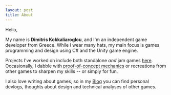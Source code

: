 ```yaml
---
layout: post
title: About
---
```


<span color="white">Hello,</span>

<p>
  My name is <b>Dimitris Kokkaliaroglou</b>, and I'm an independent game developer from Greece. 
  While I wear many hats, my main focus is games programming and design using C# and the Unity game engine.
</p>
<p>
  Projects I've worked on include both standalone <i>and</i> jam games <a href="https://dikokkali.github.io/game_projects" target="_blank">here</a>.
  Occasionally, I dabble with <a href="https://dikokkali.github.io/game_projects" target="_blank">proof-of-concept mechanics</a> or recreations from other games
  to sharpen my skills -- or simply for fun.
</p>
<p>
  I also love writing about games, so in my <a href="https://dikokkali.github.io/blog" target="_blank">Blog</a> you can find 
  personal devlogs, thoughts about design and technical analyses of other games.
</p>
